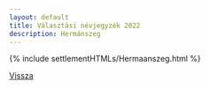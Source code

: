 ```yaml
---
layout: default
title: Választási névjegyzék 2022
description: Hermánszeg
---
```


{% include settlementHTMLs/Hermaanszeg.html %}

[Vissza](./)